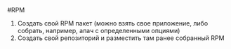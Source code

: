 #RPM
1) Создать свой RPM пакет (можно взять свое приложение, либо собрать, например,
апач с определенными опциями)
2) Создать свой репозиторий и разместить там ранее собранный RPM
